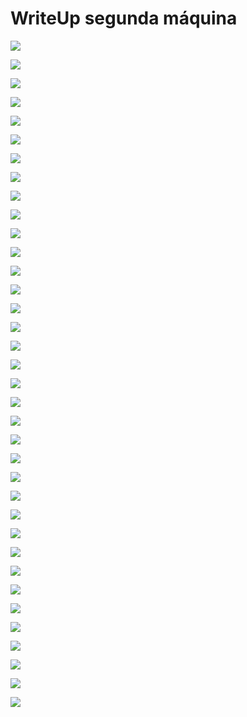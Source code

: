 # WriteUp segunda máquina

![](/Documentacion/Feedback/Grupo5/img_A10/2024-04-04_18-08.png)

![](/Documentacion/Feedback/Grupo5/img_A10/2024-04-04_18-10.png)

![](/Documentacion/Feedback/Grupo5/img_A10/2024-04-04_18-10_1.png)

![](/Documentacion/Feedback/Grupo5/img_A10/2024-04-05_16-06.png)

![](/Documentacion/Feedback/Grupo5/img_A10/2024-04-05_16-17.png)

![](/Documentacion/Feedback/Grupo5/img_A10/2024-04-05_16-17_1.png)

![](/Documentacion/Feedback/Grupo5/img_A10/2024-04-05_16-20.png)

![](/Documentacion/Feedback/Grupo5/img_A10/2024-04-05_16-20_1.png)

![](/Documentacion/Feedback/Grupo5/img_A10/2024-04-05_16-20_2.png)

![](/Documentacion/Feedback/Grupo5/img_A10/2024-04-05_16-20_3.png)

![](/Documentacion/Feedback/Grupo5/img_A10/2024-04-05_16-21.png)

![](/Documentacion/Feedback/Grupo5/img_A10/2024-04-05_16-21_1.png)

![](/Documentacion/Feedback/Grupo5/img_A10/2024-04-05_16-22.png)

![](/Documentacion/Feedback/Grupo5/img_A10/2024-04-05_16-22_1.png)

![](/Documentacion/Feedback/Grupo5/img_A10/2024-04-05_16-23.png)

![](/Documentacion/Feedback/Grupo5/img_A10/2024-04-05_16-24.png)

![](/Documentacion/Feedback/Grupo5/img_A10/2024-04-05_16-24_1.png)

![](/Documentacion/Feedback/Grupo5/img_A10/2024-04-05_16-25.png)

![](/Documentacion/Feedback/Grupo5/img_A10/2024-04-05_16-25_1.png)

![](/Documentacion/Feedback/Grupo5/img_A10/2024-04-05_16-26.png)

![](/Documentacion/Feedback/Grupo5/img_A10/2024-04-05_16-37.png)

![](/Documentacion/Feedback/Grupo5/img_A10/2024-04-05_16-38.png)

![](/Documentacion/Feedback/Grupo5/img_A10/2024-04-05_16-40.png)

![](/Documentacion/Feedback/Grupo5/img_A10/2024-04-05_16-50.png)

![](/Documentacion/Feedback/Grupo5/img_A10/2024-04-05_16-51.png)

![](/Documentacion/Feedback/Grupo5/img_A10/2024-04-05_16-53.png)

![](/Documentacion/Feedback/Grupo5/img_A10/2024-04-05_16-54.png)

![](/Documentacion/Feedback/Grupo5/img_A10/2024-04-05_16-57.png)

![](/Documentacion/Feedback/Grupo5/img_A10/2024-04-05_17-07.png)

![](/Documentacion/Feedback/Grupo5/img_A10/2024-04-05_17-08_1.png)

![](/Documentacion/Feedback/Grupo5/img_A10/2024-04-05_17-28.png)

![](/Documentacion/Feedback/Grupo5/img_A10/2024-04-05_17-31.png)

![](/Documentacion/Feedback/Grupo5/img_A10/2024-04-05_17-37.png)

![](/Documentacion/Feedback/Grupo5/img_A10/.png)

![](/Documentacion/Feedback/Grupo5/img_A10/.png)

![](/Documentacion/Feedback/Grupo5/img_A10/.png)